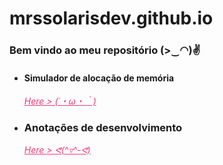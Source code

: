 # mrssolarisdev.github.io
### Bem vindo ao meu repositório (>‿◠)✌

* #### Simulador de alocação de memória 
    *<a href="https://mrssolarisdev.github.io/facul/SO/memaloc_sim.html" style="color:#f7347a;" >Here > (´・ω・｀)</a>*
* ### Anotações de desenvolvimento
    *<a href="https://mrssolarisdev.github.io/front_end/biblia_dev_web.html" style="color:#f7347a;" >Here > ᕙ(^▿^-ᕙ)</a>*
   
  
